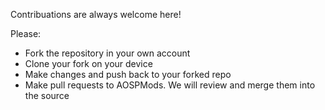 Contribuations are always welcome here!

Please:
- Fork the repository in your own account
- Clone your fork on your device
- Make changes and push back to your forked repo
- Make pull requests to AOSPMods. We will review and merge them into the source
